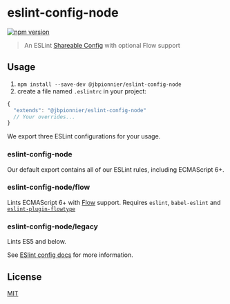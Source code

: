 # eslint-config-node

[![npm version](https://badge.fury.io/js/%40jbpionnier%2Feslint-config-node.svg)](https://badge.fury.io/js/%40jbpionnier%2Feslint-config-node)

> An ESLint [Shareable Config](http://eslint.org/docs/developer-guide/shareable-configs) with optional Flow support

## Usage
1. `npm install --save-dev @jbpionnier/eslint-config-node`
2. create a file named `.eslintrc` in your project:

```js
{
  "extends": "@jbpionnier/eslint-config-node"
  // Your overrides...
}
```

We export three ESLint configurations for your usage.

### eslint-config-node

Our default export contains all of our ESLint rules, including ECMAScript 6+.

### eslint-config-node/flow

Lints ECMAScript 6+ with [Flow](https://flowtype.org/) support. Requires `eslint`, `babel-eslint` and [`eslint-plugin-flowtype`](https://github.com/gajus/eslint-plugin-flowtype)

### eslint-config-node/legacy

Lints ES5 and below.

See [ESlint config docs](http://eslint.org/docs/user-guide/configuring#extending-configuration-files)
for more information.


## License

[MIT](http://opensource.org/licenses/MIT)
